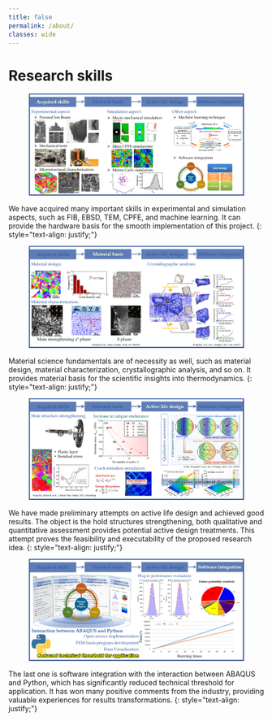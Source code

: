 ```yaml
---
title: false
permalink: /about/
classes: wide
---
```

# Research skills 

<figure>
    <img src="/assets/images/skills/rb1.jpg" alt="Figure failed to load">
</figure>

We have acquired many important skills in experimental and simulation aspects, such as FIB, EBSD, TEM, CPFE, and machine learning. It can provide the hardware basis for the smooth implementation of this project.
{: style="text-align: justify;"}

<figure>
    <img src="/assets/images/skills/rb2.jpg" alt="Figure failed to load">
</figure>

Material science fundamentals are of necessity as well, such as material design, material characterization, crystallographic analysis, and so on. It provides material basis for the scientific insights into thermodynamics.
{: style="text-align: justify;"}

<figure>
    <img src="/assets/images/skills/rb3.jpg" alt="Figure failed to load">
</figure>

We have made preliminary attempts on active life design and achieved good results. The object is the hold structures strengthening, both qualitative and quantitative assessment provides potential active design treatments. This attempt proves the feasibility and executability of the proposed research idea.
{: style="text-align: justify;"}

<figure>
    <img src="/assets/images/skills/rb4.jpg" alt="Figure failed to load">
</figure>

The last one is software integration with the interaction between ABAQUS and Python, which has significantly reduced technical threshold for application. It has won many positive comments from the industry, providing valuable experiences for results transformations.
{: style="text-align: justify;"}
